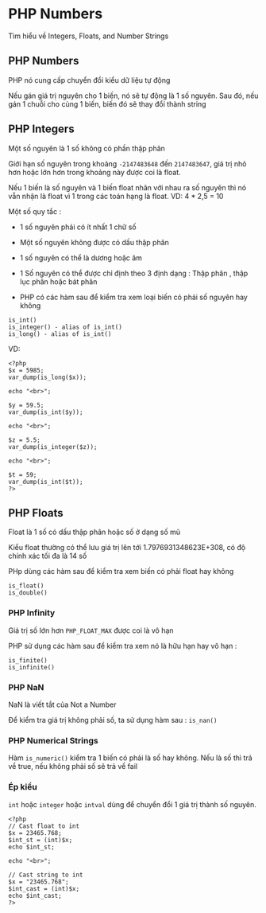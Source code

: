 # PHP Numbers 

Tìm hiểu về Integers, Floats, and Number Strings

## PHP Numbers

PHP nó cung cấp chuyển đổi kiểu dữ liệu tự động 

Nếu gán giá trị nguyên cho 1 biến, nó sẽ tự động là 1 số nguyên. Sau đó, nếu gán 1 chuỗi cho cùng 1 biến, biến đó sẽ thay đổi thành string 

## PHP Integers

Một số nguyên là 1 số không có phần thập phân 

Giới hạn số nguyên trong khoảng `-2147483648` đến `2147483647`, giá trị nhỏ hơn hoặc lớn hơn trong khoảng này được coi là float.

Nếu 1 biến là số nguyên và 1 biến float nhân với nhau ra số nguyên thì nó vẫn nhận là float vì 1 trong các toán hạng là float. VD: 4 * 2,5 = 10 

Một số quy tắc : 

- 1 số nguyên phải có ít nhất 1 chữ số 

- Một số nguyên không được có dấu thập phân 

- 1 số nguyên có thể là dương hoặc âm 

- 1 Số nguyên có thể được chỉ định theo 3 định dạng : Thập phân , thập lục phân hoặc bát phân 

- PHP có các hàm sau để kiểm tra xem loại biến có phải số nguyên hay không 

```
is_int()
is_integer() - alias of is_int()
is_long() - alias of is_int()
```

VD: 

```
<?php  
$x = 5985;
var_dump(is_long($x));

echo "<br>";

$y = 59.5;
var_dump(is_int($y));

echo "<br>";

$z = 5.5;
var_dump(is_integer($z));

echo "<br>";

$t = 59;
var_dump(is_int($t));
?>   
```

## PHP Floats 

Float là 1 số có dấu thập phân hoặc số ở dạng số mũ 

Kiểu float thường có thể lưu giá trị lên tới 1.7976931348623E+308, có độ chính xác tối đa là 14 số 

PHp dùng các hàm sau để kiểm tra xem biến có phải float hay không

```
is_float()
is_double()
```

### PHP Infinity 

Giá trị số lớn hơn `PHP_FLOAT_MAX` được coi là vô hạn 

PHP sử dụng các hàm sau để kiểm tra xem nó là hữu hạn hay vô hạn : 

```
is_finite()
is_infinite()
```

### PHP NaN

NaN là viết tắt của Not a Number

Để kiểm tra giá trị không phải số, ta sử dụng hàm sau : `is_nan()`

### PHP Numerical Strings 

Hàm `is_numeric()` kiểm tra 1 biến có phải là số hay không. Nếu là số thì trả về true, nếu không phải số sẽ trả về fail 

### Ép kiểu 
`int` hoặc `integer` hoặc `intval` dùng để chuyển đổi 1 giá trị thành số nguyên. 


```
<?php
// Cast float to int 
$x = 23465.768;
$int_st = (int)$x;
echo $int_st;
  
echo "<br>";

// Cast string to int
$x = "23465.768";
$int_cast = (int)$x;
echo $int_cast;
?>  
```
